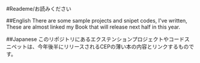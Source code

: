 #Reademe/お読みください

##English
There are some sample projects and snipet codes, I've written, These are almost linked my Book that will release next half in this year.

##Japanese
このリポジトリにあるエクステンションプロジェクトやコードスニペットは、今年後半にリリースされるCEPの薄い本の内容とリンクするものです。
